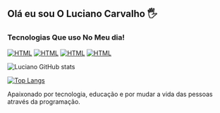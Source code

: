 ## Olá eu sou O Luciano Carvalho 🖐️

### Tecnologias Que uso No Meu dia!
[![HTML](https://img.shields.io/badge/HTML5-E34F26?style=for-the-badge&logo=html5&logoColor=white)]()
[![HTML](https://img.shields.io/badge/CSS3-1572B6?style=for-the-badge&logo=css3&logoColor=white)]()
[![HTML](https://img.shields.io/badge/JavaScript-F7DF1E?style=for-the-badge&logo=javascript&logoColor=black)]()
[![HTML](https://img.shields.io/badge/C-00599C?style=for-the-badge&logo=c&logoColor=white)]()


![Luciano GitHub stats](https://github-readme-stats.vercel.app/api?username=LucianoCarvalho0106&show_icons=true&theme=dracula)

[![Top Langs](https://github-readme-stats.vercel.app/api/top-langs/?username=LucianoCarvalho0106&langs_count=8)](https://github.com/LucianoCarvalho0106/github-readme-stats)

Apaixonado por tecnologia, educação e por mudar a vida das pessoas através da programação.
